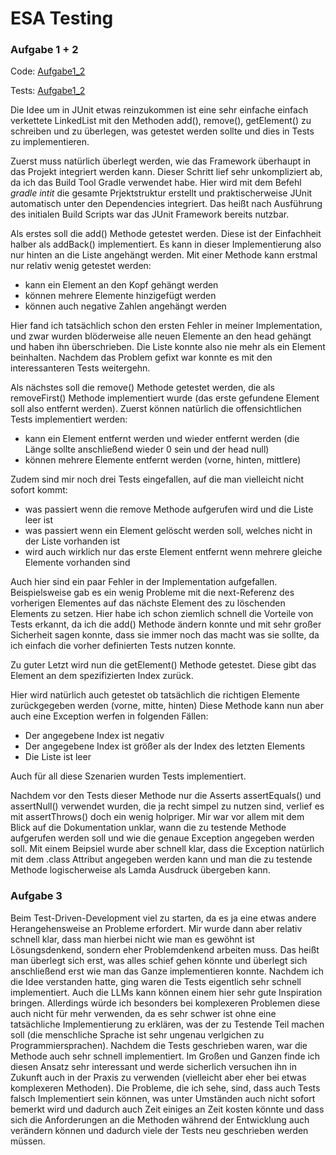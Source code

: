 # ESA Testing
### Aufgabe 1 + 2
Code: [Aufgabe1_2](./src/main/java/Aufgabe1_2)

Tests: [Aufgabe1_2](./src/test/java/Aufgabe1_2/LinkedListTest.java)

Die Idee um in JUnit etwas reinzukommen ist eine sehr einfache einfach verkettete LinkedList mit den Methoden add(), remove(), getElement()
zu schreiben und zu überlegen, was getestet werden sollte und dies in Tests zu implementieren.

Zuerst muss natürlich überlegt werden, wie das Framework überhaupt in das Projekt integriert werden kann.
Dieser Schritt lief sehr unkompliziert ab, da ich das Build Tool Gradle verwendet habe.
Hier wird mit dem Befehl *gradle intit* die gesamte Prjektstruktur erstellt und praktischerweise JUnit automatisch
unter den Dependencies integriert. Das heißt nach Ausführung des initialen Build Scripts war das JUnit Framework
bereits nutzbar.

Als erstes soll die add() Methode getestet werden. Diese ist der Einfachheit halber als addBack() implementiert.
Es kann in dieser Implementierung also nur hinten an die Liste angehängt werden.
Mit einer Methode kann erstmal nur relativ wenig getestet werden:
- kann ein Element an den Kopf gehängt werden
- können mehrere Elemente hinzigefügt werden
- können auch negative Zahlen angehängt werden

Hier fand ich tatsächlich schon den ersten Fehler in meiner Implementation, und zwar wurden blöderweise alle neuen 
Elemente an den head gehängt und haben ihn überschrieben. Die Liste konnte also nie mehr als ein Element beinhalten.
Nachdem das Problem gefixt war konnte es mit den interessanteren Tests weitergehn.

Als nächstes soll die remove() Methode getestet werden, die als removeFirst() Methode implementiert wurde
(das erste gefundene Element soll also entfernt werden). Zuerst können natürlich die offensichtlichen Tests
implementiert werden:
- kann ein Element entfernt werden und wieder entfernt werden (die Länge sollte anschließend wieder 0 sein und der head null)
- können mehrere Elemente entfernt werden (vorne, hinten, mittlere)

Zudem sind mir noch drei Tests eingefallen, auf die man vielleicht nicht sofort kommt:
- was passiert wenn die remove Methode aufgerufen wird und die Liste leer ist
- was passiert wenn ein Element gelöscht werden soll, welches nicht in der Liste vorhanden ist
- wird auch wirklich nur das erste Element entfernt wenn mehrere gleiche Elemente vorhanden sind

Auch hier sind ein paar Fehler in der Implementation aufgefallen. Beispielsweise gab es ein wenig Probleme mit die
next-Referenz des vorherigen Elementes auf das nächste Element des zu löschenden Elements zu setzen.
Hier habe ich schon ziemlich schnell die Vorteile von Tests erkannt, da ich die add() Methode ändern konnte und mit
sehr großer Sicherheit sagen konnte, dass sie immer noch das macht was sie sollte, da ich einfach die vorher
definierten Tests nutzen konnte.

Zu guter Letzt wird nun die getElement() Methode getestet. Diese gibt das Element an dem spezifizierten Index zurück.

Hier wird natürlich auch getestet ob tatsächlich die richtigen Elemente zurückgegeben werden (vorne, mitte, hinten)
Diese Methode kann nun aber auch eine Exception werfen in folgenden Fällen:
- Der angegebene Index ist negativ
- Der angegebene Index ist größer als der Index des letzten Elements
- Die Liste ist leer

Auch für all diese Szenarien wurden Tests implementiert.

Nachdem vor den Tests dieser Methode nur die Asserts assertEquals() und assertNull() verwendet wurden, die ja recht
simpel zu nutzen sind, verlief es mit assertThrows() doch ein wenig holpriger. Mir war vor allem mit dem Blick auf die
Dokumentation unklar, wann die zu testende Methode aufgerufen werden soll und wie die genaue Exception angegeben werden
soll. Mit einem Beipsiel wurde aber schnell klar, dass die Exception natürlich mit dem .class Attribut angegeben werden
kann und man die zu testende Methode logischerweise als Lamda Ausdruck übergeben kann.

### Aufgabe 3
Beim Test-Driven-Development viel zu starten, da es ja eine etwas andere Herangehensweise an Probleme erfordert.
Mir wurde dann aber relativ schnell klar, dass man hierbei nicht wie man es gewöhnt ist Lösungsdenkend, sondern eher
Problemdenkend arbeiten muss. Das heißt man überlegt sich erst, was alles schief gehen könnte und überlegt sich
anschließend erst wie man das Ganze implementieren konnte.
Nachdem ich die Idee verstanden hatte, ging waren die Tests eigentlich sehr schnell implementiert. Auch die LLMs kann
können einem hier sehr gute Inspiration bringen. Allerdings würde ich besonders bei komplexeren Problemen diese auch
nicht für mehr verwenden, da es sehr schwer ist ohne eine tatsächliche Implementierung zu erklären, was der zu Testende
Teil machen soll (die menschliche Sprache ist sehr ungenau verlgichen zu Programmiersprachen).
Nachdem die Tests geschrieben waren, war die Methode auch sehr schnell implementiert.
Im Großen und Ganzen finde ich diesen Ansatz sehr interessant und werde sicherlich versuchen ihn in Zukunft auch in der
Praxis zu verwenden (vielleicht aber eher bei etwas komplexeren Methoden). Die Probleme, die ich sehe, sind, dass
auch Tests falsch Implementiert sein können, was unter Umständen auch nicht sofort bemerkt wird und dadurch auch Zeit
einiges an Zeit kosten könnte und dass sich die Anforderungen an die Methoden während der Entwicklung auch verändern 
können und dadurch viele der Tests neu geschrieben werden müssen.